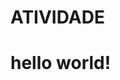 # ATIVIDADE
<!DOCTYPE html>
<html lang="pt-br">
<head>
  <meta charset="UTF-8">
    <title>hello world</title>
    </head>
    <body>
      <h1>hello world!</h1>
      </body>
      </html>
